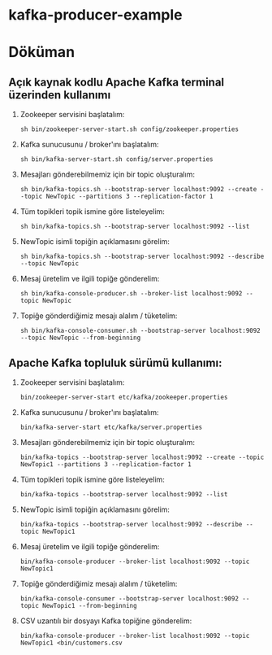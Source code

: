 # kafka-producer-example

# Döküman

## Açık kaynak kodlu Apache Kafka terminal üzerinden kullanımı

1. Zookeeper servisini başlatalım:

    ```sh bin/zookeeper-server-start.sh config/zookeeper.properties```

2. Kafka sunucusunu / broker'ını başlatalım:

    ```sh bin/kafka-server-start.sh config/server.properties```

3. Mesajları gönderebilmemiz için bir topic oluşturalım:

    ```sh bin/kafka-topics.sh --bootstrap-server localhost:9092 --create --topic NewTopic --partitions 3 --replication-factor 1```

4. Tüm topikleri topik ismine göre listeleyelim:

    ``` sh bin/kafka-topics.sh --bootstrap-server localhost:9092 --list ```

5. NewTopic isimli topiğin açıklamasını görelim:
  
    ``` sh bin/kafka-topics.sh --bootstrap-server localhost:9092 --describe --topic NewTopic ```

6. Mesaj üretelim ve ilgili topiğe gönderelim: 

    ```sh bin/kafka-console-producer.sh --broker-list localhost:9092 --topic NewTopic```


7. Topiğe gönderdiğimiz mesajı alalım / tüketelim:

    ``` sh bin/kafka-console-consumer.sh --bootstrap-server localhost:9092 --topic NewTopic --from-beginning ```


## Apache Kafka topluluk sürümü kullanımı:

1. Zookeeper servisini başlatalım:

    ```bin/zookeeper-server-start etc/kafka/zookeeper.properties```

2. Kafka sunucusunu / broker'ını başlatalım:

    ```bin/kafka-server-start etc/kafka/server.properties```

3. Mesajları gönderebilmemiz için bir topic oluşturalım:

    ```bin/kafka-topics --bootstrap-server localhost:9092 --create --topic NewTopic1 --partitions 3 --replication-factor 1```

4. Tüm topikleri topik ismine göre listeleyelim:

    ``` bin/kafka-topics --bootstrap-server localhost:9092 --list ```

5. NewTopic isimli topiğin açıklamasını görelim:
  
    ``` bin/kafka-topics --bootstrap-server localhost:9092 --describe --topic NewTopic1 ```

6. Mesaj üretelim ve ilgili topiğe gönderelim: 

    ```bin/kafka-console-producer --broker-list localhost:9092 --topic NewTopic1```


7. Topiğe gönderdiğimiz mesajı alalım / tüketelim:

    ```bin/kafka-console-consumer --bootstrap-server localhost:9092 --topic NewTopic1 --from-beginning ```
    
8. CSV uzantılı bir dosyayı Kafka topiğine gönderelim:  

   ```bin/kafka-console-producer --broker-list localhost:9092 --topic NewTopic1 <bin/customers.csv```
   
   
